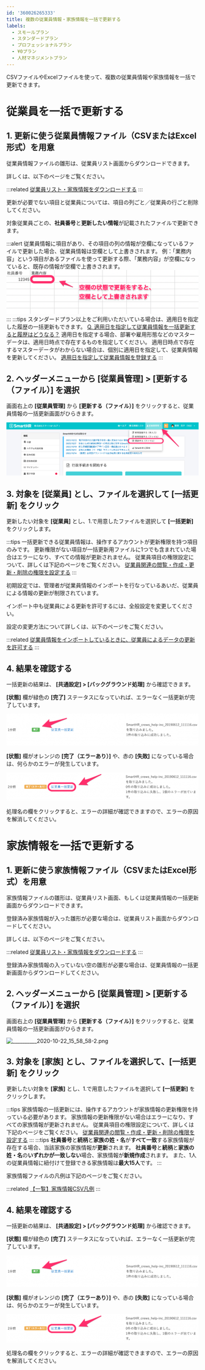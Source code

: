 ```yaml
---
id: '360026265333'
title: 複数の従業員情報・家族情報を一括で更新する
labels:
  - スモールプラン
  - スタンダードプラン
  - プロフェッショナルプラン
  - ¥0プラン
  - 人材マネジメントプラン
---
```

CSVファイルやExcelファイルを使って、複数の従業員情報や家族情報を一括で更新できます。

# 従業員を一括で更新する

## 1\. 更新に使う従業員情報ファイル（CSVまたはExcel形式）を用意

従業員情報ファイルの雛形は、従業員リスト画面からダウンロードできます。

詳しくは、以下のページをご覧ください。

:::related
[従業員リスト・家族情報をダウンロードする](https://knowledge.smarthr.jp/hc/ja/articles/360026106394)
:::

更新が必要でない項目と従業員については、項目の列ごと／従業員の行ごと削除してください。

対象従業員ごとの、**社員番号**と**更新したい情報**が記載されたファイルで更新できます。

:::alert
従業員情報に項目があり、その項目の列の情報が空欄になっているファイルで更新した場合、従業員情報は空欄として上書きされます。
例：「業務内容」という項目があるファイルを使って更新する際、「業務内容」が空欄になっていると、既存の情報が空欄で上書きされます。
![image1.png](./image1.png)
:::
:::tips
スタンダードプラン以上をご利用いただいている場合は、適用日を指定した履歴の一括更新もできます。
[Q. 適用日を指定して従業員情報を一括更新すると履歴はどうなる？](https://knowledge.smarthr.jp/hc/ja/articles/4434037370905)
適用日を指定する場合、部署や雇用形態などのマスターデータは、適用日時点で存在するものを指定してください。
適用日時点で存在するマスターデータがわからない場合は、個別に適用日を指定して、従業員情報を更新してください。
[適用日を指定して従業員情報を登録する](https://knowledge.smarthr.jp/hc/ja/articles/360026262253)
:::

## 2\. ヘッダーメニューから \[従業員管理\] > \[更新する（ファイル）\] を選択

画面右上の **\[従業員管理\]** から **\[更新する（ファイル）\]** をクリックすると、従業員情報の一括更新画面がひらきます。

![__________2020-10-22_15_58_58-2.png](./__________2020-10-22_15_58_58-2.png)

## 3\. 対象を \[従業員\] とし、ファイルを選択して \[一括更新\] をクリック

更新したい対象を **\[従業員\]** とし、1.で用意したファイルを選択して **\[一括更新\]** をクリックします。

:::tips
一括更新できる従業員情報は、操作するアカウントが更新権限を持つ項目のみです。
更新権限がない項目が一括更新用ファイルに1つでも含まれていた場合はエラーになり、すべての情報が更新されません。
従業員項目の権限設定について、詳しくは下記のページをご覧ください。
[従業員関連の閲覧・作成・更新・削除の権限を設定する](https://knowledge.smarthr.jp/hc/ja/articles/1500001368101)
:::

初期設定では、管理者が従業員情報のインポートを行なっているあいだ、従業員による情報の更新が制限されています。

インポート中も従業員による更新を許可するには、全般設定を変更してください。

設定の変更方法について詳しくは、以下のページをご覧ください。

:::related
[従業員情報をインポートしているときに、従業員によるデータの更新を許可する](https://knowledge.smarthr.jp/hc/ja/articles/360039796053)
:::

## 4\. 結果を確認する

一括更新の結果は、 **\[共通設定\] > \[バックグラウンド処理\]** から確認できます。

**\[状態\]** 欄が緑色の **\[完了\]** ステータスになっていれば、エラーなく一括更新が完了しています。

![1666_05-1-1024x169.png](./00_1666_05-1-1024x169.png)

**\[状態\]** 欄がオレンジの **\[完了（エラーあり）\]** や、赤の **\[失敗\]** になっている場合は、何らかのエラーが発生しています。

![1666_06-1024x149.png](./00_1666_06-1024x149.png)

処理名の欄をクリックすると、エラーの詳細が確認できますので、エラーの原因を解消してください。

# 家族情報を一括で更新する

## 1\. 更新に使う家族情報ファイル（CSVまたはExcel形式）を用意

家族情報ファイルの雛形は、従業員リスト画面、もしくは従業員情報の一括更新画面からダウンロードできます。

登録済み家族情報が入った雛形が必要な場合は、従業員リスト画面からダウンロードしてください。

詳しくは、以下のページをご覧ください。

:::related
[従業員リスト・家族情報をダウンロードする](https://knowledge.smarthr.jp/hc/ja/articles/360026106394)
:::

登録済み家族情報の入っていない空の雛形が必要な場合は、従業員情報の一括更新画面からダウンロードしてください。

## 2\. ヘッダーメニューから \[従業員管理\] > \[更新する（ファイル）\] を選択

画面右上の **\[従業員管理\]** から **\[更新する（ファイル）\]** をクリックすると、従業員情報の一括更新画面がひらきます。

![__________2020-10-22_15_58_58-2.png](https://knowledge.smarthr.jp/hc/article_attachments/360095451974/__________2020-10-22_15_58_58-2.png)

## 3\. 対象を \[家族\] とし、ファイルを選択して、\[一括更新\] をクリック

更新したい対象を **\[家族\]** とし、1.で用意したファイルを選択して **\[一括更新\]** をクリックします。

:::tips
家族情報の一括更新には、操作するアカウントが家族情報の更新権限を持っている必要があります。
家族情報の更新権限がない場合はエラーになり、すべての家族情報が更新されません。
従業員項目の権限設定について、詳しくは下記のページをご覧ください。
[従業員関連の閲覧・作成・更新・削除の権限を設定する](https://knowledge.smarthr.jp/hc/ja/articles/1500001368101)
:::
:::tips
**社員番号**と**続柄**と**家族の姓・名**が**すべて一致**する家族情報が存在する場合、当該家族の家族情報が**更新**されます。
**社員番号**と**続柄**と**家族の姓・名**の**いずれかが一致しない**場合、家族情報が**新規作成**されます。
また、1人の従業員情報に紐付けて登録できる家族情報は**最大15人**です。
:::

家族情報ファイルの凡例は下記のページをご覧ください。

:::related
[【一覧】家族情報CSV凡例](https://knowledge.smarthr.jp/hc/ja/articles/4406454806937)
:::

## 4\. 結果を確認する

一括更新の結果は、 **\[共通設定\] > \[バックグラウンド処理\]** から確認できます。

**\[状態\]** 欄が緑色の **\[完了\]** ステータスになっていれば、エラーなく一括更新が完了しています。

![1666_05-1-1024x169.png](./01_1666_05-1-1024x169.png)

**\[状態\]** 欄がオレンジの **\[完了（エラーあり）\]** や、赤の **\[失敗\]** になっている場合は、何らかのエラーが発生しています。

![1666_06-1024x149.png](./01_1666_06-1024x149.png)

処理名の欄をクリックすると、エラーの詳細が確認できますので、エラーの原因を解消してください。
